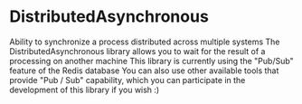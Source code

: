 # DistributedAsynchronous
Ability to synchronize a process distributed across multiple systems
The DistributedAsynchronous library allows you to wait for the result of a processing on another machine
This library is currently using the "Pub/Sub" feature of the Redis database
You can also use other available tools that provide "Pub / Sub" capability, which you can participate in the development of this library if you wish :)
